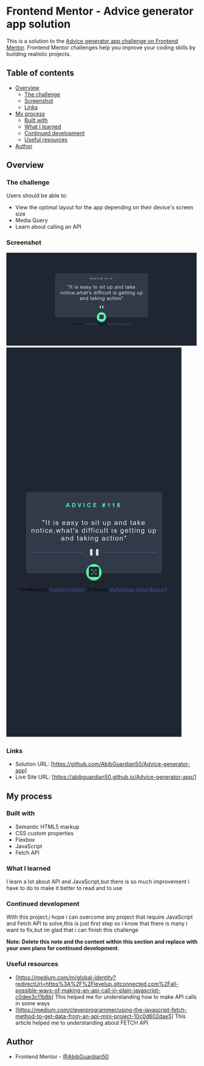 # Frontend Mentor - Advice generator app solution

This is a solution to the [Advice generator app challenge on Frontend Mentor](https://www.frontendmentor.io/challenges/advice-generator-app-QdUG-13db). Frontend Mentor challenges help you improve your coding skills by building realistic projects.

## Table of contents

- [Overview](#overview)
  - [The challenge](#the-challenge)
  - [Screenshot](#screenshot)
  - [Links](#links)
- [My process](#my-process)
  - [Built with](#built-with)
  - [What I learned](#what-i-learned)
  - [Continued development](#continued-development)
  - [Useful resources](#useful-resources)
- [Author](#author)

## Overview

### The challenge

Users should be able to:

- View the optimal layout for the app depending on their device's screen size
- Media Query
- Learn about calling an API

### Screenshot

![](./Desktop.png)
![](./Mobile.png)

### Links

- Solution URL: [https://github.com/AbibGuardian50/Advice-generator-app]
- Live Site URL: [https://abibguardian50.github.io/Advice-generator-app/]

## My process

### Built with

- Semantic HTML5 markup
- CSS custom properties
- Flexbox
- JavaScript
- Fetch API

### What I learned

I learn a lot about API and JavaScript,but there is so much improvement i have to do to make it better to read and to use

### Continued development

With this project,i hope i can overcome any project that require JavaScript and Fetch API to solve,this is just first step so i know that there is many i want to fix,but im glad that i can finish this challenge

**Note: Delete this note and the content within this section and replace with your own plans for continued development.**

### Useful resources

- [https://medium.com/m/global-identity?redirectUrl=https%3A%2F%2Flevelup.gitconnected.com%2Fall-possible-ways-of-making-an-api-call-in-plain-javascript-c0dee3c11b8b] This helped me for understanding how to make API calls in some ways
- [https://medium.com/cleverprogrammer/using-the-javascript-fetch-method-to-get-data-from-an-api-mini-project-10c0d602dae5] This article helped me to understanding about FETCH API

## Author

- Frontend Mentor - [@AbibGuardian50](https://www.frontendmentor.io/profile/AbibGuardian50)
